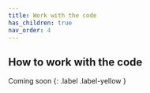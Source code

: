 ```yaml
---
title: Work with the code
has_children: true
nav_order: 4
---
```


## How to work with the code

Coming soon
{: .label .label-yellow }
